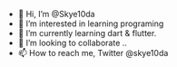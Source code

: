- 👋 Hi, I’m @Skye10da
- 👀 I’m interested in learning programing
- 🌱 I’m currently learning dart & flutter. 
- 💞️ I’m looking to collaborate ..
- 📫 How to reach me, Twitter @skye10da 

<!---
Skye10da/Skye10da is a ✨ special ✨ repository because its `README.md` (this file) appears on your GitHub profile.
You can click the Preview link to take a look at your changes.
--->
